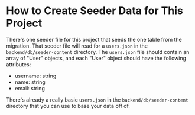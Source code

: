 # How to Create Seeder Data for This Project

There's one seeder file for this project that seeds the one table from the
migration. That seeder file will read for a `users.json` in the
`backend/db/seeder-content` directory. The `users.json` file should contain an
array of "User" objects, and each "User" object should have the following
attributes:

* username: string
* name: string
* email: string

There's already a really basic `users.json` in the `backend/db/seeder-content`
directory that you can use to base your data off of.
